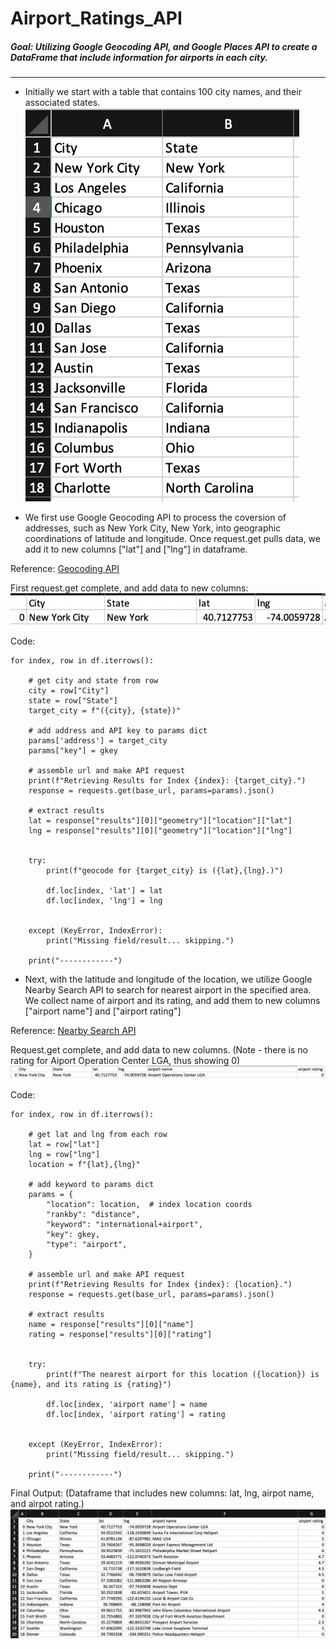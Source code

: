 # Airport_Ratings_API
##### Goal: Utilizing Google Geocoding API, and Google Places API to create a DataFrame that include information for airports in each city. 

---

- Initially we start with a table that contains 100 city names, and their associated states. 
![city_image.png](Resources/city_image.png)

- We first use Google Geocoding API to process the coversion of addresses, such as New York City, New York, into geographic coordinations of latitude and longitude. Once request.get pulls data, we add it to new columns ["lat"] and ["lng"] in dataframe.

Reference: [Geocoding API](https://developers.google.com/maps/documentation/geocoding/overview)

First request.get complete, and add data to new columns:
![ny_ex](Resources/ny_ex.png)

Code:

	for index, row in df.iterrows():

	    # get city and state from row
	    city = row["City"]
	    state = row["State"]
	    target_city = f"({city}, {state})"
	
	    # add address and API key to params dict
	    params['address'] = target_city
	    params["key"] = gkey
	
	    # assemble url and make API request
	    print(f"Retrieving Results for Index {index}: {target_city}.")
	    response = requests.get(base_url, params=params).json()
	    
	    # extract results
	    lat = response["results"][0]["geometry"]["location"]["lat"]
	    lng = response["results"][0]["geometry"]["location"]["lng"]
	    
	    
	    try:
	        print(f"geocode for {target_city} is ({lat},{lng}.)")
	        
	        df.loc[index, 'lat'] = lat
	        df.loc[index, 'lng'] = lng
	
	        
	    except (KeyError, IndexError):
	        print("Missing field/result... skipping.")
	        
	    print("------------")
	    
- Next, with the latitude and longitude of the location, we utilize Google Nearby Search API to search for nearest airport in the specified area. We collect name of airport and its rating, and add them to new columns ["airport name"] and ["airport rating"]



Reference: [Nearby Search API](https://developers.google.com/maps/documentation/places/web-service/search-nearby)

Request.get complete, and add data to new columns. (Note - there is no rating for Aiport Operation Center LGA, thus showing 0)
![ny_ex2](Resources/ny_ex2.png)

Code:
	

    for index, row in df.iterrows():
    
	    # get lat and lng from each row
	    lat = row["lat"]
	    lng = row["lng"]
	    location = f"{lat},{lng}"
	
	    # add keyword to params dict
	    params = {
	        "location": location,  # index location coords
	        "rankby": "distance",
	        "keyword": "international+airport",
	        "key": gkey,
	        "type": "airport",
	    }
	
	    # assemble url and make API request
	    print(f"Retrieving Results for Index {index}: {location}.")
	    response = requests.get(base_url, params=params).json()
	    
	    # extract results
	    name = response["results"][0]["name"]
	    rating = response["results"][0]["rating"]
	    
	    
	    try:
	        print(f"The nearest airport for this location ({location}) is {name}, and its rating is {rating}")
	        
	        df.loc[index, 'airport name'] = name
	        df.loc[index, 'airport rating'] = rating
	
	        
	    except (KeyError, IndexError):
	        print("Missing field/result... skipping.")
	        
	    print("------------")
	    
	    
	    

Final Output: (Dataframe that includes new columns: lat, lng, airpot name, and airpot rating.)
![output_image](Resources/output_image.png)